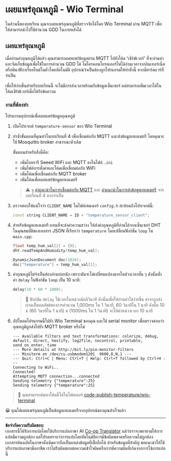 <!--
CO_OP_TRANSLATOR_METADATA:
{
  "original_hash": "df28cd649cd892bcce034e064913b2f3",
  "translation_date": "2025-08-27T22:06:39+00:00",
  "source_file": "2-farm/lessons/1-predict-plant-growth/wio-terminal-temp-publish.md",
  "language_code": "th"
}
-->
# เผยแพร่อุณหภูมิ - Wio Terminal

ในส่วนนี้ของบทเรียน คุณจะเผยแพร่อุณหภูมิที่ตรวจจับได้โดย Wio Terminal ผ่าน MQTT เพื่อให้สามารถนำไปใช้คำนวณ GDD ในภายหลังได้

## เผยแพร่อุณหภูมิ

เมื่ออ่านค่าอุณหภูมิได้แล้ว คุณสามารถเผยแพร่ข้อมูลผ่าน MQTT ไปยังโค้ด 'เซิร์ฟเวอร์' ที่จะอ่านค่าและจัดเก็บข้อมูลเพื่อใช้ในการคำนวณ GDD ได้ ไมโครคอนโทรลเลอร์ไม่ได้อ่านเวลาจากอินเทอร์เน็ตหรือมีนาฬิกาเรียลไทม์ในตัวโดยอัตโนมัติ อุปกรณ์จำเป็นต้องถูกโปรแกรมให้ทำสิ่งนี้ หากมีฮาร์ดแวร์ที่จำเป็น

เพื่อให้ง่ายขึ้นสำหรับบทเรียนนี้ จะไม่มีการส่งเวลาพร้อมกับข้อมูลเซ็นเซอร์ แต่สามารถเพิ่มเวลาได้ในโค้ดเซิร์ฟเวอร์เมื่อได้รับข้อความ

### งานที่ต้องทำ

โปรแกรมอุปกรณ์เพื่อเผยแพร่ข้อมูลอุณหภูมิ

1. เปิดโปรเจกต์ `temperature-sensor` ของ Wio Terminal

1. ทำซ้ำขั้นตอนที่คุณทำในบทเรียนที่ 4 เพื่อเชื่อมต่อกับ MQTT และส่งข้อมูลเทเลเมทรี โดยคุณจะใช้ Mosquitto broker สาธารณะตัวเดิม

    ขั้นตอนสำหรับสิ่งนี้คือ:

    - เพิ่มไลบรารี Seeed WiFi และ MQTT ลงในไฟล์ `.ini`
    - เพิ่มไฟล์การตั้งค่าและโค้ดเพื่อเชื่อมต่อกับ WiFi
    - เพิ่มโค้ดเพื่อเชื่อมต่อกับ MQTT broker
    - เพิ่มโค้ดเพื่อเผยแพร่ข้อมูลเทเลเมทรี

    > ⚠️ ดู [คำแนะนำในการเชื่อมต่อกับ MQTT](../../../1-getting-started/lessons/4-connect-internet/wio-terminal-mqtt.md) และ [คำแนะนำในการส่งข้อมูลเทเลเมทรี](../../../1-getting-started/lessons/4-connect-internet/wio-terminal-telemetry.md) จากบทเรียนที่ 4 หากจำเป็น

1. ตรวจสอบให้แน่ใจว่า `CLIENT_NAME` ในไฟล์เฮดเดอร์ `config.h` สะท้อนถึงโปรเจกต์นี้:

    ```cpp
    const string CLIENT_NAME = ID + "temperature_sensor_client";
    ```

1. สำหรับข้อมูลเทเลเมทรี แทนที่จะส่งค่าความสว่าง ให้ส่งค่าอุณหภูมิที่อ่านได้จากเซ็นเซอร์ DHT ในคุณสมบัติของเอกสาร JSON ที่เรียกว่า `temperature` โดยเปลี่ยนฟังก์ชัน `loop` ใน `main.cpp`:

    ```cpp
    float temp_hum_val[2] = {0};
    dht.readTempAndHumidity(temp_hum_val);

    DynamicJsonDocument doc(1024);
    doc["temperature"] = temp_hum_val[1];
    ```

1. ค่าอุณหภูมิไม่จำเป็นต้องอ่านบ่อยนัก เพราะมันจะไม่เปลี่ยนแปลงมากในช่วงเวลาสั้น ๆ ดังนั้นตั้งค่า `delay` ในฟังก์ชัน `loop` เป็น 10 นาที:

    ```cpp
    delay(10 * 60 * 1000);
    ```

    > 💁 ฟังก์ชัน `delay` ใช้เวลาในหน่วยมิลลิวินาที ดังนั้นเพื่อให้อ่านค่าได้ง่ายขึ้น ค่าจะถูกส่งผ่านเป็นผลลัพธ์ของการคำนวณ 1,000ms ใน 1 วินาที, 60 วินาทีใน 1 นาที ดังนั้น 10 x (60 วินาทีใน 1 นาที) x (1000ms ใน 1 วินาที) จะให้ค่าหน่วงเวลา 10 นาที

1. อัปโหลดโปรแกรมนี้ไปยัง Wio Terminal ของคุณ และใช้ serial monitor เพื่อตรวจสอบว่าอุณหภูมิถูกส่งไปยัง MQTT broker หรือไม่

    ```output
    --- Available filters and text transformations: colorize, debug, default, direct, hexlify, log2file, nocontrol, printable, send_on_enter, time
    --- More details at http://bit.ly/pio-monitor-filters
    --- Miniterm on /dev/cu.usbmodem1201  9600,8,N,1 ---
    --- Quit: Ctrl+C | Menu: Ctrl+T | Help: Ctrl+T followed by Ctrl+H ---
    Connecting to WiFi..
    Connected!
    Attempting MQTT connection...connected
    Sending telemetry {"temperature":25}
    Sending telemetry {"temperature":25}
    ```

> 💁 คุณสามารถค้นหาโค้ดนี้ได้ในโฟลเดอร์ [code-publish-temperature/wio-terminal](../../../../../2-farm/lessons/1-predict-plant-growth/code-publish-temperature/wio-terminal)

😀 คุณได้เผยแพร่อุณหภูมิเป็นข้อมูลเทเลเมทรีจากอุปกรณ์ของคุณสำเร็จแล้ว

---

**ข้อจำกัดความรับผิดชอบ**:  
เอกสารนี้ได้รับการแปลโดยใช้บริการแปลภาษา AI [Co-op Translator](https://github.com/Azure/co-op-translator) แม้ว่าเราจะพยายามให้การแปลมีความถูกต้อง แต่โปรดทราบว่าการแปลโดยอัตโนมัติอาจมีข้อผิดพลาดหรือความไม่ถูกต้อง เอกสารต้นฉบับในภาษาดั้งเดิมควรถือเป็นแหล่งข้อมูลที่เชื่อถือได้ สำหรับข้อมูลที่สำคัญ ขอแนะนำให้ใช้บริการแปลภาษามืออาชีพ เราไม่รับผิดชอบต่อความเข้าใจผิดหรือการตีความผิดที่เกิดจากการใช้การแปลนี้